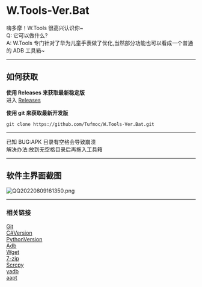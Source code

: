 # W.Tools-Ver.Bat
嗨多摩！W.Tools 很高兴认识你~  
Q: 它可以做什么?  
A: W.Tools 专门针对了华为儿童手表做了优化,当然部分功能也可以看成一个普通的 ADB 工具箱~  


------
## 如何获取
__使用 Releases 来获取最新稳定版__  
进入 [Releases](https://github.com/Tufmoc/W.Tools-Ver.Bat/releases)  


__使用 git 来获取最新开发版__
```shell
git clone https://github.com/Tufmoc/W.Tools-Ver.Bat.git
```

------
已知 BUG:APK 目录有空格会导致崩溃  
解决办法:放到无空格目录后再拖入工具箱

------
## 软件主界面截图
![QQ20220809161350.png](https://pic.6zs.cn/images/2022/08/09/QQ20220809161350.png)

------
### 相关链接
[Git](https://github.com/Tufmoc/Garbage)  
[C#Version](https://github.com/FriendShip-Studio/W.Tools-Ver.C)  
[PythonVersion](https://github.com/qiyuKEIOVE/W.Tools-Ver.Python3)  
[Adb](https://developer.android.google.cn/studio/releases/platform-tools?hl=zh-cn)  
[Wget](https://eternallybored.org/misc/wget/)  
[7-zip](https://www.7-zip.org/)  
[Scrcpy](https://github.com/Genymobile/scrcpy)  
[yadb](https://github.com/ysbing/yadb/tree/master)  
[aapt](https://developer.android.com/studio/command-line/aapt2)
